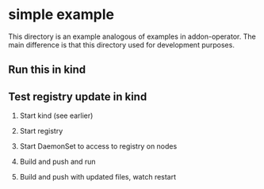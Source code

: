 # simple example

This directory is an example analogous of examples in addon-operator. The main difference is that this directory used for development purposes.


## Run this in kind



## Test registry update in kind

1. Start kind (see earlier)


2. Start registry


3. Start DaemonSet to access to registry on nodes


4. Build and push and run


5. Build and push with updated files, watch restart
